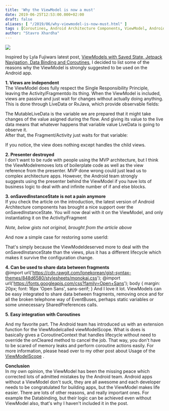 ```yaml
---
title: 'Why the ViewModel is now a must'
date: 2019-06-25T12:53:00.000+02:00
draft: false
aliases: [ "/2019/06/why-viewmodel-is-now-must.html" ]
tags : [Coroutines, Android Architecture Components, ViewModel, Android Development]
author: "Stavro Xhardha"
---
```


[![](https://1.bp.blogspot.com/-_ig9ZjauT1Q/XRH9RpHZiCI/AAAAAAAAOI0/56-SUoVpyNowwud40mJGvAaAsdDm9EbMwCLcBGAs/s1600/mel-elias-0RanOcSEpAo-unsplash.jpg)](https://1.bp.blogspot.com/-_ig9ZjauT1Q/XRH9RpHZiCI/AAAAAAAAOI0/56-SUoVpyNowwud40mJGvAaAsdDm9EbMwCLcBGAs/s1600/mel-elias-0RanOcSEpAo-unsplash.jpg)

  
Inspired by Lyla Fujiwars latest post, [ViewModels with Saved State, Jetpack Navigation, Data Binding and Coroutines](https://medium.com/androiddevelopers/viewmodels-with-saved-state-jetpack-navigation-data-binding-and-coroutines-df476b78144e), I decided to list some of the reasons why the ViewModel is strongly suggested to be used on the Android app.  
  
  
**1\. Views are independent**  
The ViewModel does fully respect the Single Responsibility Principle, leaving the Activity/Fragmentdo its thing. When the ViewModel is included,  views are passive and just wait for changes without actually doing anything. This is done through LiveData or RxJava, which provide observable fields:   
  
  
The MutableLiveData is the variable we are prepared that it might take changes of the value asigned during the flow. And giving its value to the live data means that whatever happens that variable value LiveData is going to observe it.   
After that, the Fragment/Activity just waits for that variable:   
  
If you notice, the view does nothing except handles the child views.  
  
**2\. Presenter destroyed**  
I don't want to be rude with people using the MVP architecture, but I think the ViewModelremoves lots of boilerplate code as well as the view reference from the presenter. MVP done wrong could just lead us to complex architecture apps. However, the Android team strongly suggests using the presenter behind the ViewModel if you have lots of business logic to deal with and infinite number of if and else blocks.   
  
**3\. onSavedInstanceState is not a pain anymore**  
If you check the article on the introduction, the latest version of Android Architecture components has brought a nice support over the onSavedInstanceState. You will now deal with it on the ViewModel, and only instantiating it on the Activity/Fragment  
  
_Note, below gists not original, brought from the article above_  
  
And now a simple case for restoring some userId:  
  
That's simply because the ViewModeldeserved more to deal with the onSavedInstanceState than the views, plus it has a different lifecycle which makes it survive the configuration change.  
  
**4\. Can be used to share data between fragments**  
@import url('https://cdn.rawgit.com/lonekorean/gist-syntax-themes/848d6580/stylesheets/monokai.css'); @import url('https://fonts.googleapis.com/css?family=Open+Sans'); body { margin: 20px; font: 16px 'Open Sans', sans-serif; } And I love it lot. ViewModels can be easy integrated to share data between fragments, removing once and for all the broken telephone way of EventBuses, perhaps static variables or some unnecessary SharedPreferences calls.  
  
**5\. Easy integration with Coroutines**  
  
And my favorite part. The Android team has introduced us with an extension function for the ViewModelcalled viewModelScope. What is does is basically gives a CoroutineContext that handles lifecycle without need to override the onCleared method to cancel the job. That way, you don't have to be scared of memory leaks and perform coroutine actions easily. For more information, please head over to my other post about Usage of the [ViewModelScope](https://proandroiddev.com/usage-of-the-viewmodelscope-f28703467b31) .  
  
**Conclusion**  
In my own opinion, the ViewModel has been the missing peace which corrected lots of admitted mistakes by the Android team. Android apps without a ViewModel don't suck, they are all awesome and each developer needs to be congratulated for building apps, but the ViewModel makes life easier. There are lots of other reasons, and really important ones. For example the Databinding, but their logic can be achieved even without ViewModel also, that's why I haven't included it in the post.